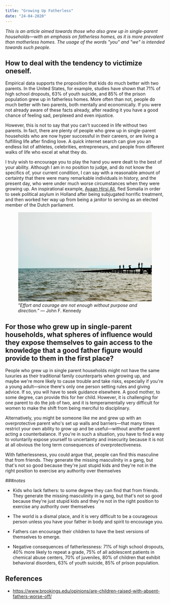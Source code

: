 ```yaml
---
title: "Growing Up Fatherless"
date: "24-04-2020"
---
```


*This is an article aimed towards those who also grew up in single-parent households—with an emphasis on fatherless homes, as it is more prevalent than motherless homes. The usage of the words "you" and "we" is intended towards such people.*

## How to deal with the tendency to victimize oneself. 

Empirical data supports the proposition that kids do much better with two parents. In the United States, for example, studies have shown that 71% of high school dropouts, 63% of youth suicide, and 85% of the prison population grew up in fatherless homes. More often than not, people do much better with two parents, both mentally and economically. If you were not already aware of these facts already, after reading it you have a good chance of feeling sad, perplexed and even injustice.




However, this is not to say that you can't succeed in life without two parents. In fact, there are plenty of people who grew up in single-parent households who are now hyper successful in their careers, or are living a fulfilling life after finding love. A quick internet search can give you an endless list of athletes, celebrities, entrepreneurs, and people from different walks of life who excel at what they do. 

I truly wish to encourage you to play the hand you were dealt to the best of your ability. Although I am in no position to judge, and do not know the specifics of, your current condition, I can say with a reasonable amount of certainty that there were many remarkable individuals in history, and the present day, who were under much worse circumstances when they were growing up. An inspirational example, [Ayaan Hirsi Ali](https://www.theahafoundation.org/ayaan-hirsi-ali-founder-of-the-aha-foundation/), fled Somalia in order to seek political asylum in Holland after being subjugated horrific treatment, and then worked her way up from being a janitor to serving as an elected member of the Dutch parliament. 


<figure><img src="https://raw.githubusercontent.com/masayaShinoda/photography/master/src/assets/images/fulls/05.jpg" alt="Seas of southern Cambodia"></img><figcaption><i>"Effort and courage are not enough without purpose and direction."</i> — John F. Kennedy</figcaption></figure>


## For those who grew up in single-parent households, what spheres of influence would they expose themselves to gain access to the knowledge that a good father figure would provide to them in the first place?  

 People who grew up in single parent households might not have the same luxuries as their traditional family counterparts when growing up, and maybe we're more likely to cause trouble and take risks, especially if you're a young adult—since there's only one person setting rules and giving advice. If so, you will have to seek guidance elsewhere. A good mother, to some degree, can provide this for her child. However, it is challenging for one parent to do the job of two, and it is temperamentally very difficult for women to make the shift from being merciful to disciplinary.
  
 Alternatively, you might be someone like me and grew up with an overprotective parent who's set up walls and barriers—that many times restrict your own ability to grow up and be useful—without another parent acting a counterbalance. If you're in such a situation, you have to find a way to voluntarily expose yourself to uncertainty and insecurity because it is not at all obvious the long term consequences of overprotectiveness.
 
 With fatherlessness, you could argue that, people can find this masculine  that from friends. They generate the missing masculinity in a gang, but that's not so good because they're just stupid kids and they're not in the right position to exercise any authority over themselves

###*notes*

* Kids who lack fathers: to some degree they can find that from friends. They generate the missing masculinity in a gang, but that's not so good because they're just stupid kids and they're not in the right position to exercise any authority over themselves

* The world is a dismal place, and it is very difficult to be a courageous person unless you have your father in body and spirit to encourage you.

* Fathers can encourage their children to have the best versions of themselves to emerge. 

* Negative consequences of fatherlessness:  71% of high school dropouts, 40% more likely to repeat a grade, 75% of all adolescent patients in chemical abuse centers, 70% of juveniles, 80% of children that exhibit behavioral disorders, 63% of youth suicide, 85% of prison population.

## References 

* https://www.brookings.edu/opinions/are-children-raised-with-absent-fathers-worse-off/


